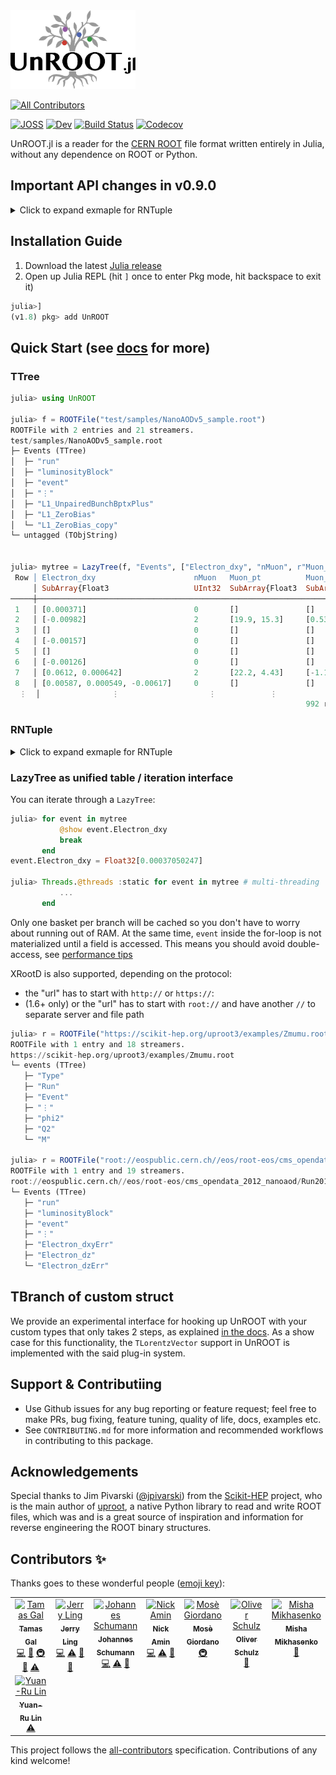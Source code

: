 <img style="height:9em;" alt="UnROOT.jl" src="docs/src/assets/unroot.svg"/>

<!-- ALL-CONTRIBUTORS-BADGE:START - Do not remove or modify this section -->
[![All Contributors](https://img.shields.io/badge/all_contributors-8-orange.svg?style=flat-square)](#contributors-)
<!-- ALL-CONTRIBUTORS-BADGE:END -->
[![JOSS](https://joss.theoj.org/papers/bab42b0c60f9dc7ef3b8d6460bc7229c/status.svg)](https://joss.theoj.org/papers/bab42b0c60f9dc7ef3b8d6460bc7229c)
[![Dev](https://img.shields.io/badge/docs-dev-blue.svg)](https://juliahep.github.io/UnROOT.jl/dev)
[![Build Status](https://github.com/JuliaHEP/UnROOT.jl/workflows/CI/badge.svg)](https://github.com/JuliaHEP/UnROOT.jl/actions)
[![Codecov](https://codecov.io/gh/JuliaHEP/UnROOT.jl/branch/master/graph/badge.svg)](https://codecov.io/gh/JuliaHEP/UnROOT.jl)

UnROOT.jl is a reader for the [CERN ROOT](https://root.cern) file format
written entirely in Julia, without any dependence on ROOT or Python.

## Important API changes in v0.9.0
<details><summary>Click to expand exmaple for RNTuple</summary>
<p>

We decided to alter the behaviour of `getindex(f::ROOTfile, s::AbstractString)` which is essentially
the method called called when `f["foo/bar"]` is used. Before `v0.9.0`, `UnROOT` tried to do a best guess
and return a tree/branch or even fully parsed data. This lead to two bigger issues.

  1. Errors prevented any further exploration once `UnROOT` bumped into something it could not interpret, although it might not even be requested by the user (e.g. the interpretation of a single branch in a tree, while others would work fine)
  2. Unpredictable behaviour (type instability): the path dictates which type of data is returned.

Starting from `v0.9.0` we introduce an interface where `f["..."]` always returns genuine ROOT datatypes (or custom ones if you provide interpretations) and only perfroms the actual parsing when explicitly requested by the user via helper methods like `LazyBranch(f, "...")`.

Long story short, the following pattern can be used to fix your code when upgrading to `v0.9.0`:

    f("foo/bar") => LazyBranch(f, "foo/bar")
    
The `f["foo/bar"]` accessor should now work on almost all files and is a handy utility to explore the ROOT data structures.

See [PR199](https://github.com/JuliaHEP/UnROOT.jl/pull/199) for more details.
</p>
</details>
  
## Installation Guide
1. Download the latest [Julia release](https://julialang.org/downloads/)
2. Open up Julia REPL (hit `]` once to enter Pkg mode, hit backspace to exit it)
```julia
julia>]
(v1.8) pkg> add UnROOT
```
## Quick Start (see [docs](https://JuliaHEP.github.io/UnROOT.jl/dev/) for more)

### TTree
```julia
julia> using UnROOT

julia> f = ROOTFile("test/samples/NanoAODv5_sample.root")
ROOTFile with 2 entries and 21 streamers.
test/samples/NanoAODv5_sample.root
├─ Events (TTree)
│  ├─ "run"
│  ├─ "luminosityBlock"
│  ├─ "event"
│  ├─ "⋮"
│  ├─ "L1_UnpairedBunchBptxPlus"
│  ├─ "L1_ZeroBias"
│  └─ "L1_ZeroBias_copy"
└─ untagged (TObjString)


julia> mytree = LazyTree(f, "Events", ["Electron_dxy", "nMuon", r"Muon_(pt|eta)$"])
 Row │ Electron_dxy                      nMuon   Muon_pt          Muon_eta        
     │ SubArray{Float3                   UInt32  SubArray{Float3  SubArray{Float3 
─────┼────────────────────────────────────────────────────────────────────────────
 1   │ [0.000371]                        0       []               []
 2   │ [-0.00982]                        2       [19.9, 15.3]     [0.53, 0.229]
 3   │ []                                0       []               []
 4   │ [-0.00157]                        0       []               []
 5   │ []                                0       []               []
 6   │ [-0.00126]                        0       []               []
 7   │ [0.0612, 0.000642]                2       [22.2, 4.43]     [-1.13, 1.98]
 8   │ [0.00587, 0.000549, -0.00617]     0       []               []
  ⋮  │                ⋮                    ⋮            ⋮                ⋮
                                                                  992 rows omitted
```

### RNTuple
<details><summary>Click to expand exmaple for RNTuple</summary>
<p>

```julia
julia> using UnROOT

julia> f = ROOTFile("./test/samples/RNTuple/test_ntuple_stl_containers.root");

julia> f["ntuple"]
UnROOT.RNTuple with 5 rows, 13 fields, and metadata:
  header: 
    name: "ntuple"
    ntuple_description: ""
    writer_identifier: "ROOT v6.29/01"
    schema: 
      RNTupleSchema with 13 top fields
      ├─ :lorentz_vector ⇒ Struct
      ├─ :vector_tuple_int32_string ⇒ Vector
      ├─ :string ⇒ String
      ├─ :vector_string ⇒ Vector
      ├─ :vector_vector_int32 ⇒ Vector
      ├─ :vector_variant_int64_string ⇒ Vector
      ├─ :vector_vector_string ⇒ Vector
      ├─ :variant_int32_string ⇒ Union
      ├─ :array_float ⇒ StdArray{3}
      ├─ :tuple_int32_string ⇒ Struct
      ├─ :array_lv ⇒ StdArray{3}
      ├─ :pair_int32_string ⇒ Struct
      └─ :vector_int32 ⇒ Vector
      
  footer: 
    cluster_summaries: UnROOT.ClusterSummary[ClusterSummary(num_first_entry=0, num_entries=5)]

julia> LazyTree(f, "ntuple")
 Row │ string  vector_int32     array_float      vector_vector_i     vector_string       vector_vector_s     variant_int32_s  vector_variant_     ⋯
     │ String  Vector{Int32}    StaticArraysCor  Vector{Vector{I     Vector{String}      Vector{Vector{S     Union{Int32, St  Vector{Union{In     ⋯
─────┼─────────────────────────────────────────────────────────────────────────────────────────────────────────────────────────────────────────────
 1   │ one     [1]              [1.0, 1.0, 1.0]  Vector{Int32}[Int3  ["one"]             [["one"]]           1                Union{Int64, Strin  ⋯
 2   │ two     [1, 2]           [2.0, 2.0, 2.0]  Vector{Int32}[Int3  ["one", "two"]      [["one"], ["two"]]  two              Union{Int64, Strin  ⋯
 3   │ three   [1, 2, 3]        [3.0, 3.0, 3.0]  Vector{Int32}[Int3  ["one", "two", "th  [["one"], ["two"],  three            Union{Int64, Strin  ⋯
 4   │ four    [1, 2, 3, 4]     [4.0, 4.0, 4.0]  Vector{Int32}[Int3  ["one", "two", "th  [["one"], ["two"],  4                Union{Int64, Strin  ⋯
 5   │ five    [1, 2, 3, 4, 5]  [5.0, 5.0, 5.0]  Vector{Int32}[Int3  ["one", "two", "th  [["one"], ["two"],  5                Union{Int64, Strin  ⋯
                                                                                                                                  5 columns omitted
```
   
</p>
</details>

### LazyTree as unified table / iteration interface
You can iterate through a `LazyTree`:
```julia
julia> for event in mytree
           @show event.Electron_dxy
           break
       end
event.Electron_dxy = Float32[0.00037050247]

julia> Threads.@threads :static for event in mytree # multi-threading
           ...
       end
```

Only one basket per branch will be cached so you don't have to worry about running out of RAM.
At the same time, `event` inside the for-loop is not materialized until a field is accessed. This means you should avoid double-access, 
see [performance tips](https://juliahep.github.io/UnROOT.jl/dev/performancetips/#Don't-%22double-access%22)

XRootD is also supported, depending on the protocol:
-   the "url" has to start with `http://` or `https://`:
-   (1.6+ only) or the "url" has to start with `root://` and have another `//` to separate server and file path
```julia
julia> r = ROOTFile("https://scikit-hep.org/uproot3/examples/Zmumu.root")
ROOTFile with 1 entry and 18 streamers.
https://scikit-hep.org/uproot3/examples/Zmumu.root
└─ events (TTree)
   ├─ "Type"
   ├─ "Run"
   ├─ "Event"
   ├─ "⋮"
   ├─ "phi2"
   ├─ "Q2"
   └─ "M"

julia> r = ROOTFile("root://eospublic.cern.ch//eos/root-eos/cms_opendata_2012_nanoaod/Run2012B_DoubleMuParked.root")
ROOTFile with 1 entry and 19 streamers.
root://eospublic.cern.ch//eos/root-eos/cms_opendata_2012_nanoaod/Run2012B_DoubleMuParked.root
└─ Events (TTree)
   ├─ "run"
   ├─ "luminosityBlock"
   ├─ "event"
   ├─ "⋮"
   ├─ "Electron_dxyErr"
   ├─ "Electron_dz"
   └─ "Electron_dzErr"

```

## TBranch of custom struct

We provide an experimental interface for hooking up UnROOT with your custom types
that only takes 2 steps, as explained [in the docs](https://JuliaHEP.github.io/UnROOT.jl/dev/advanced/custom_branch/).
As a show case for this functionality, the `TLorentzVector` support in UnROOT is implemented
with the said plug-in system.

## Support & Contributiing
- Use Github issues for any bug reporting or feature request; feel free to make PRs, 
bug fixing, feature tuning, quality of life, docs, examples etc.
- See `CONTRIBUTING.md` for more information and recommended workflows in contributing to this package.

<!-- 
## TODOs

- [x] Parsing the file header
- [x] Read the `TKey`s of the top level dictionary
- [x] Reading the available trees
- [x] Reading the available streamers
- [x] Reading a simple dataset with primitive streamers
- [x] Reading of raw basket bytes for debugging
- [ ] Automatically generate streamer logic
- [x] Prettier `show` for `Lazy*`s
- [ ] Clean up `Cursor` use
- [x] Reading `TNtuple` #27
- [x] Reading histograms (`TH1D`, `TH1F`, `TH2D`, `TH2F`, etc.) #48
- [ ] Clean up the `readtype`, `unpack`, `stream!` and `readobjany` construct
- [ ] Refactor the code and add more docs
- [ ] Class name detection of sub-branches
- [ ] High-level histogram interface -->

## Acknowledgements

Special thanks to Jim Pivarski ([@jpivarski](https://github.com/jpivarski))
from the [Scikit-HEP](https://github.com/scikit-hep) project, who is the
main author of [uproot](https://github.com/scikit-hep/uproot), a native
Python library to read and write ROOT files, which was and is a great source
of inspiration and information for reverse engineering the ROOT binary
structures.


## Contributors ✨

Thanks goes to these wonderful people ([emoji key](https://allcontributors.org/docs/en/emoji-key)):

<!-- ALL-CONTRIBUTORS-LIST:START - Do not remove or modify this section -->
<!-- prettier-ignore-start -->
<!-- markdownlint-disable -->
<table>
  <tbody>
    <tr>
      <td align="center" valign="top" width="14.28%"><a href="http://www.tamasgal.com"><img src="https://avatars.githubusercontent.com/u/1730350?v=4?s=100" width="100px;" alt="Tamas Gal"/><br /><sub><b>Tamas Gal</b></sub></a><br /><a href="https://github.com/JuliaHEP/UnROOT.jl/commits?author=tamasgal" title="Code">💻</a> <a href="https://github.com/JuliaHEP/UnROOT.jl/commits?author=tamasgal" title="Documentation">📖</a> <a href="#infra-tamasgal" title="Infrastructure (Hosting, Build-Tools, etc)">🚇</a> <a href="#data-tamasgal" title="Data">🔣</a> <a href="https://github.com/JuliaHEP/UnROOT.jl/commits?author=tamasgal" title="Tests">⚠️</a></td>
      <td align="center" valign="top" width="14.28%"><a href="https://github.com/Moelf"><img src="https://avatars.githubusercontent.com/u/5306213?v=4?s=100" width="100px;" alt="Jerry Ling"/><br /><sub><b>Jerry Ling</b></sub></a><br /><a href="https://github.com/JuliaHEP/UnROOT.jl/commits?author=Moelf" title="Code">💻</a> <a href="https://github.com/JuliaHEP/UnROOT.jl/commits?author=Moelf" title="Tests">⚠️</a> <a href="#data-Moelf" title="Data">🔣</a> <a href="https://github.com/JuliaHEP/UnROOT.jl/commits?author=Moelf" title="Documentation">📖</a></td>
      <td align="center" valign="top" width="14.28%"><a href="https://github.com/8me"><img src="https://avatars.githubusercontent.com/u/17862090?v=4?s=100" width="100px;" alt="Johannes Schumann"/><br /><sub><b>Johannes Schumann</b></sub></a><br /><a href="https://github.com/JuliaHEP/UnROOT.jl/commits?author=8me" title="Code">💻</a> <a href="https://github.com/JuliaHEP/UnROOT.jl/commits?author=8me" title="Tests">⚠️</a> <a href="#data-8me" title="Data">🔣</a></td>
      <td align="center" valign="top" width="14.28%"><a href="https://github.com/aminnj"><img src="https://avatars.githubusercontent.com/u/5760027?v=4?s=100" width="100px;" alt="Nick Amin"/><br /><sub><b>Nick Amin</b></sub></a><br /><a href="https://github.com/JuliaHEP/UnROOT.jl/commits?author=aminnj" title="Code">💻</a> <a href="https://github.com/JuliaHEP/UnROOT.jl/commits?author=aminnj" title="Tests">⚠️</a> <a href="#data-aminnj" title="Data">🔣</a></td>
      <td align="center" valign="top" width="14.28%"><a href="https://giordano.github.io"><img src="https://avatars.githubusercontent.com/u/765740?v=4?s=100" width="100px;" alt="Mosè Giordano"/><br /><sub><b>Mosè Giordano</b></sub></a><br /><a href="#infra-giordano" title="Infrastructure (Hosting, Build-Tools, etc)">🚇</a></td>
      <td align="center" valign="top" width="14.28%"><a href="https://github.com/oschulz"><img src="https://avatars.githubusercontent.com/u/546147?v=4?s=100" width="100px;" alt="Oliver Schulz"/><br /><sub><b>Oliver Schulz</b></sub></a><br /><a href="#ideas-oschulz" title="Ideas, Planning, & Feedback">🤔</a></td>
      <td align="center" valign="top" width="14.28%"><a href="https://github.com/mmikhasenko"><img src="https://avatars.githubusercontent.com/u/22725744?v=4?s=100" width="100px;" alt="Misha Mikhasenko"/><br /><sub><b>Misha Mikhasenko</b></sub></a><br /><a href="#data-mmikhasenko" title="Data">🔣</a></td>
    </tr>
    <tr>
      <td align="center" valign="top" width="14.28%"><a href="http://yuan-ru-lin.github.io"><img src="https://avatars.githubusercontent.com/u/7196133?v=4?s=100" width="100px;" alt="Yuan-Ru Lin"/><br /><sub><b>Yuan-Ru Lin</b></sub></a><br /><a href="https://github.com/JuliaHEP/UnROOT.jl/commits?author=Yuan-Ru-Lin" title="Tests">⚠️</a></td>
    </tr>
  </tbody>
</table>

<!-- markdownlint-restore -->
<!-- prettier-ignore-end -->

<!-- ALL-CONTRIBUTORS-LIST:END -->

This project follows the [all-contributors](https://github.com/all-contributors/all-contributors) specification. Contributions of any kind welcome!
